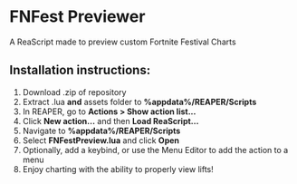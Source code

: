 # FNFest Previewer
A ReaScript made to preview custom Fortnite Festival Charts

## Installation instructions:
1. Download .zip of repository
2. Extract .lua **and** assets folder to **%appdata%/REAPER/Scripts**
3. In REAPER, go to **Actions > Show action list...**
4. Click **New action...** and then **Load ReaScript...**
5. Navigate to **%appdata%/REAPER/Scripts**
6. Select **FNFestPreview.lua** and click **Open**
7. Optionally, add a keybind, or use the Menu Editor to add the action to a menu
8. Enjoy charting with the ability to properly view lifts!
   
